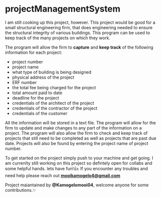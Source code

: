 # projectManagementSystem

I am still cooking up this project, however.
This project would be good for a small structural engineering firm, that does engineering
needed to ensure the structural integrity of various buildings. This program can be used
to keep track of the many projects on which they work.

The program will allow the firm to **capture** and **keep track** of the following information for 
each project:
+ project number
+ project name
+ what type of building is being designed
+ physical address of the project
+ ERF number
+ the total fee being charged for the project
+ total amount paid to date 
+ deadline for the project
+ credentials of the architect of the project
+ credentials of the contractor of the project 
+ credentials of the customer

All the information will be stored in a text file. The program will allow for the firm to update and make
changes to any part of the information on a project. The program will also allow the firm to check 
and keep track of projects that still need to be completed as well as projects that are past due date.
Projects will also be found by entering the project name of project number.

To get started on the project simply push to your machine and get going. I am currenlty still working 
on this project so defintely open for collabs and some helpful hands. lets have fun!👍:
If you encounter any troubles and need help please reach out **mooikamogelo4@gmail.com**

Project maiantained by **@Kamogelomooi04**, welcome anyone for some contributions.:sparkles:
